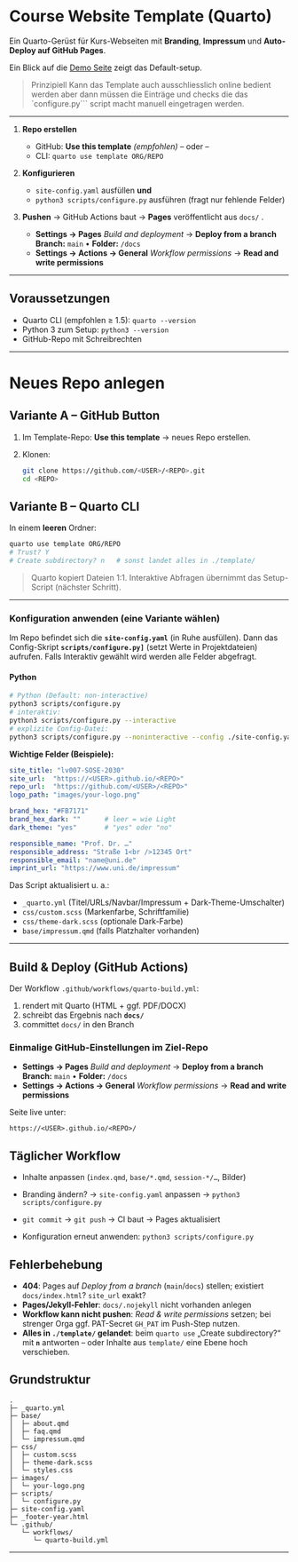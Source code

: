 # Course Website Template (Quarto)

Ein Quarto-Gerüst für Kurs-Webseiten mit **Branding**, **Impressum** und **Auto-Deploy auf GitHub Pages**.

Ein Blick auf die [Demo Seite](https://ogerhub.github.io/course-web-template/) zeigt das Default-setup. 

>Prinzipiell Kann das Template auch ausschliesslich online bedient werden aber dann müssen die Einträge und checks die das `configure.py``` script macht manuell eingetragen werden.

------------------------------------------------------------------------

1.  **Repo erstellen**

    -   GitHub: **Use this template** *(empfohlen)* – oder –
    -   CLI: `quarto use template ORG/REPO`

2.  **Konfigurieren**

    -   `site-config.yaml` ausfüllen **und**
    -   `python3 scripts/configure.py` ausführen (fragt nur fehlende Felder)

3.  **Pushen** → GitHub Actions baut → **Pages** veröffentlicht aus `docs/` .

    -   **Settings → Pages** *Build and deployment* → **Deploy from a branch** **Branch:** `main` • **Folder:** `/docs`
    -   **Settings → Actions → General** *Workflow permissions* → **Read and write permissions**

------------------------------------------------------------------------

## Voraussetzungen

-   Quarto CLI (empfohlen ≥ 1.5): `quarto --version`
-   Python 3 zum Setup: `python3 --version`
-   GitHub-Repo mit Schreibrechten

------------------------------------------------------------------------

# Neues Repo anlegen

## Variante A – GitHub Button

1.  Im Template-Repo: **Use this template** → neues Repo erstellen.

2.  Klonen:

    ``` bash
    git clone https://github.com/<USER>/<REPO>.git
    cd <REPO>
    ```

## Variante B – Quarto CLI

In einem **leeren** Ordner:

``` bash
quarto use template ORG/REPO
# Trust? Y
# Create subdirectory? n   # sonst landet alles in ./template/
```

> Quarto kopiert Dateien 1:1. Interaktive Abfragen übernimmt das Setup-Script (nächster Schritt).

------------------------------------------------------------------------

### Konfiguration anwenden (eine Variante wählen)

Im Repo befindet sich die **`site-config.yaml`** (in Ruhe ausfüllen). Dann das Config-Skript **`scripts/configure.py]`** (setzt Werte in Projektdateien) aufrufen. Falls Interaktiv gewählt wird werden alle Felder abgefragt.

#### Python

``` bash
# Python (Default: non-interactive)
python3 scripts/configure.py
# interaktiv:
python3 scripts/configure.py --interactive
# explizite Config-Datei:
python3 scripts/configure.py --noninteractive --config ./site-config.yaml
```

**Wichtige Felder (Beispiele):**

``` yaml
site_title: "lv007-SOSE-2030"
site_url:  "https://<USER>.github.io/<REPO>"
repo_url:  "https://github.com/<USER>/<REPO>"
logo_path: "images/your-logo.png"

brand_hex: "#FB7171"
brand_hex_dark: ""      # leer = wie Light
dark_theme: "yes"       # "yes" oder "no"

responsible_name: "Prof. Dr. …"
responsible_address: "Straße 1<br />12345 Ort"
responsible_email: "name@uni.de"
imprint_url: "https://www.uni.de/impressum"
```

Das Script aktualisiert u. a.:

-   `_quarto.yml` (Titel/URLs/Navbar/Impressum + Dark-Theme-Umschalter)
-   `css/custom.scss` (Markenfarbe, Schriftfamilie)
-   `css/theme-dark.scss` (optionale Dark-Farbe)
-   `base/impressum.qmd` (falls Platzhalter vorhanden)

------------------------------------------------------------------------

## Build & Deploy (GitHub Actions)

Der Workflow `.github/workflows/quarto-build.yml`:

1.  rendert mit Quarto (HTML + ggf. PDF/DOCX)
2.  schreibt das Ergebnis nach **`docs/`**
3.  committet `docs/` in den Branch

### Einmalige GitHub-Einstellungen im Ziel-Repo

-   **Settings → Pages** *Build and deployment* → **Deploy from a branch** **Branch:** `main` • **Folder:** `/docs`
-   **Settings → Actions → General** *Workflow permissions* → **Read and write permissions**

Seite live unter:

```         
https://<USER>.github.io/<REPO>/
```

## Täglicher Workflow

-   Inhalte anpassen (`index.qmd`, `base/*.qmd`, `session-*/…`, Bilder)

-   Branding ändern? → `site-config.yaml` anpassen → `python3 scripts/configure.py`

-   `git commit` → `git push` → CI baut → Pages aktualisiert

-   Konfiguration erneut anwenden: `python3 scripts/configure.py`

## Fehlerbehebung

-   **404**: Pages auf *Deploy from a branch* (`main`/`docs`) stellen; existiert `docs/index.html`? `site_url` exakt?
-   **Pages/Jekyll-Fehler**: `docs/.nojekyll` nicht vorhanden anlegen
-   **Workflow kann nicht pushen**: *Read & write permissions* setzen; bei strenger Orga ggf. PAT-Secret `GH_PAT` im Push-Step nutzen.
-   **Alles in `./template/` gelandet**: beim `quarto use` „Create subdirectory?“ mit **`n`** antworten – oder Inhalte aus `template/` eine Ebene hoch verschieben.

## Grundstruktur

```         
.
├─ _quarto.yml
├─ base/
│  ├─ about.qmd
│  ├─ faq.qmd
│  └─ impressum.qmd
├─ css/
│  ├─ custom.scss
│  ├─ theme-dark.scss
│  └─ styles.css
├─ images/
│  └─ your-logo.png
├─ scripts/
│  └─ configure.py
├─ site-config.yaml
├─ _footer-year.html
└─ .github/
   └─ workflows/
      └─ quarto-build.yml
```

------------------------------------------------------------------------

## 
